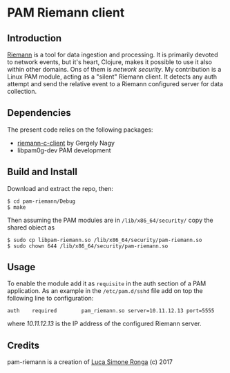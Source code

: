 # PAM Riemann client

## Introduction
[Riemann](http://riemann.io/) is a tool for data ingestion and processing. It is primarily devoted to network events, but it's heart, Clojure, makes it possible to use it also within other domains. Ons of them is *network security*. My contribution is a Linux PAM module, acting as a "silent" Riemann client. It detects any auth attempt and send the relative event to a Riemann configured server for data collection.

## Dependencies

The present code relies on the following packages:

* [riemann-c-client](https://github.com/algernon/riemann-c-client) by Gergely Nagy
* libpam0g-dev PAM development


## Build and Install

Download and extract the repo, then:
```
$ cd pam-riemann/Debug
$ make
```

Then assuming the PAM modules are in `/lib/x86_64/security/` copy the shared obiect as
```
$ sudo cp libpam-riemann.so /lib/x86_64/security/pam-riemann.so
$ sudo chown 644 /lib/x86_64/security/pam-riemann.so
```

## Usage

To enable the module add it as `requisite` in the auth section of a PAM application. As an example in the `/etc/pam.d/sshd` file add on top the following line to configuration:
```
auth    required        pam_riemann.so server=10.11.12.13 port=5555
```
where *10.11.12.13* is the IP address of the configured Riemann server.

## Credits
pam-riemann is a creation of [Luca Simone Ronga](https://github.com/rongals) (c) 2017
